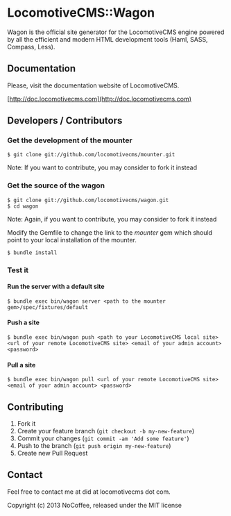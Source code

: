 # LocomotiveCMS::Wagon

Wagon is the official site generator for the LocomotiveCMS engine powered by all the efficient and modern HTML development tools (Haml, SASS, Compass, Less).

## Documentation

Please, visit the documentation website of LocomotiveCMS.

  [http://doc.locomotivecms.com](http://doc.locomotivecms.com)

## Developers / Contributors

### Get the development of the mounter

    $ git clone git://github.com/locomotivecms/mounter.git

  Note: If you want to contribute, you may consider to fork it instead

### Get the source of the wagon

    $ git clone git://github.com/locomotivecms/wagon.git
    $ cd wagon

  Note: Again, if you want to contribute, you may consider to fork it instead

  Modify the Gemfile to change the link to the *mounter* gem which should point to your local installation of the mounter.

    $ bundle install

### Test it

#### Run the server with a default site

    $ bundle exec bin/wagon server <path to the mounter gem>/spec/fixtures/default

#### Push a site

    $ bundle exec bin/wagon push <path to your LocomotiveCMS local site> <url of your remote LocomotiveCMS site> <email of your admin account> <password>

#### Pull a site

    $ bundle exec bin/wagon pull <url of your remote LocomotiveCMS site> <email of your admin account> <password>

## Contributing

1. Fork it
2. Create your feature branch (`git checkout -b my-new-feature`)
3. Commit your changes (`git commit -am 'Add some feature'`)
4. Push to the branch (`git push origin my-new-feature`)
5. Create new Pull Request

## Contact

Feel free to contact me at did at locomotivecms dot com.

Copyright (c) 2013 NoCoffee, released under the MIT license
